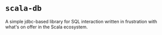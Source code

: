 # `scala-db`

A simple jdbc-based library for SQL interaction written in frustration with what's on offer in the Scala ecosystem.
